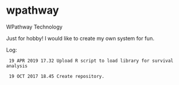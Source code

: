 # wpathway
WPathway Technology

Just for hobby! I would like to create my own system for fun.

Log:

     19 APR 2019 17.32 Upload R script to load library for survival analysis

     19 OCT 2017 18.45 Create repository.
